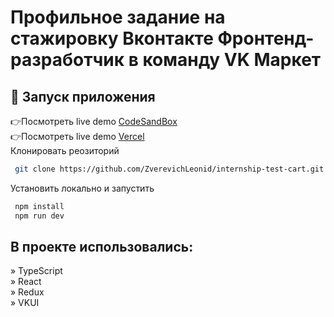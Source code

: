# Профильное задание на стажировку Вконтакте Фронтенд-разработчик в команду VK Маркет

## 🚀 Запуск приложения

👉Посмотреть live demo <a href='https://codesandbox.io/p/github/ZverevichLeonid/internship-test-cart/main?layout=%257B%2522sidebarPanel%2522%253A%2522EXPLORER%2522%252C%2522rootPanelGroup%2522%253A%257B%2522direction%2522%253A%2522horizontal%2522%252C%2522contentType%2522%253A%2522UNKNOWN%2522%252C%2522type%2522%253A%2522PANEL_GROUP%2522%252C%2522id%2522%253A%2522ROOT_LAYOUT%2522%252C%2522panels%2522%253A%255B%257B%2522type%2522%253A%2522PANEL_GROUP%2522%252C%2522contentType%2522%253A%2522UNKNOWN%2522%252C%2522direction%2522%253A%2522vertical%2522%252C%2522id%2522%253A%2522cltsw5zc40006356keo1eea14%2522%252C%2522sizes%2522%253A%255B60%252C40%255D%252C%2522panels%2522%253A%255B%257B%2522type%2522%253A%2522PANEL_GROUP%2522%252C%2522contentType%2522%253A%2522EDITOR%2522%252C%2522direction%2522%253A%2522horizontal%2522%252C%2522id%2522%253A%2522EDITOR%2522%252C%2522panels%2522%253A%255B%257B%2522type%2522%253A%2522PANEL%2522%252C%2522contentType%2522%253A%2522EDITOR%2522%252C%2522id%2522%253A%2522cltsw5zc40002356k2dkxq1hx%2522%257D%255D%257D%252C%257B%2522type%2522%253A%2522PANEL_GROUP%2522%252C%2522contentType%2522%253A%2522SHELLS%2522%252C%2522direction%2522%253A%2522horizontal%2522%252C%2522id%2522%253A%2522SHELLS%2522%252C%2522panels%2522%253A%255B%257B%2522type%2522%253A%2522PANEL%2522%252C%2522contentType%2522%253A%2522SHELLS%2522%252C%2522id%2522%253A%2522cltsw5zc40004356kimnzco2e%2522%257D%255D%252C%2522sizes%2522%253A%255B100%255D%257D%255D%257D%252C%257B%2522type%2522%253A%2522PANEL_GROUP%2522%252C%2522contentType%2522%253A%2522DEVTOOLS%2522%252C%2522direction%2522%253A%2522vertical%2522%252C%2522id%2522%253A%2522DEVTOOLS%2522%252C%2522panels%2522%253A%255B%257B%2522type%2522%253A%2522PANEL%2522%252C%2522contentType%2522%253A%2522DEVTOOLS%2522%252C%2522id%2522%253A%2522cltsw5zc40005356kpretf4tf%2522%257D%255D%252C%2522sizes%2522%253A%255B100%255D%257D%255D%252C%2522sizes%2522%253A%255B40%252C60%255D%257D%252C%2522tabbedPanels%2522%253A%257B%2522cltsw5zc40002356k2dkxq1hx%2522%253A%257B%2522id%2522%253A%2522cltsw5zc40002356k2dkxq1hx%2522%252C%2522tabs%2522%253A%255B%255D%257D%252C%2522cltsw5zc40005356kpretf4tf%2522%253A%257B%2522id%2522%253A%2522cltsw5zc40005356kpretf4tf%2522%252C%2522tabs%2522%253A%255B%257B%2522type%2522%253A%2522TASK_PORT%2522%252C%2522taskId%2522%253A%2522dev%2522%252C%2522port%2522%253A5173%252C%2522id%2522%253A%2522cltttyxnt018u356k1etvu8p7%2522%252C%2522mode%2522%253A%2522permanent%2522%252C%2522path%2522%253A%2522%252F%2522%257D%255D%252C%2522activeTabId%2522%253A%2522cltttyxnt018u356k1etvu8p7%2522%257D%252C%2522cltsw5zc40004356kimnzco2e%2522%253A%257B%2522id%2522%253A%2522cltsw5zc40004356kimnzco2e%2522%252C%2522activeTabId%2522%253A%2522clttxpgwz00z4356k4aeaaoti%2522%252C%2522tabs%2522%253A%255B%257B%2522type%2522%253A%2522TASK_LOG%2522%252C%2522taskId%2522%253A%2522dev%2522%252C%2522id%2522%253A%2522clttxpgwz00z4356k4aeaaoti%2522%252C%2522mode%2522%253A%2522permanent%2522%257D%255D%257D%257D%252C%2522showDevtools%2522%253Atrue%252C%2522showShells%2522%253Atrue%252C%2522showSidebar%2522%253Atrue%252C%2522sidebarPanelSize%2522%253A15%257D
'>CodeSandBox</a>
</br>
👉Посмотреть live demo <a href="https://internship-test-cart.vercel.app/">Vercel</a>
</br>
Клонировать реозиторий

```sh
 git clone https://github.com/ZverevichLeonid/internship-test-cart.git
```
Установить локально и запустить 

```sh
 npm install 
 npm run dev 
```

## В проекте использовались: 

» TypeScript <br>
» React <br>
» Redux <br>
» VKUI <br>









